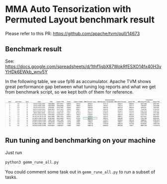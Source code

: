 # MMA Auto Tensorization with Permuted Layout benchmark result

Please refer to this PR: https://github.com/apache/tvm/pull/14673

## Benchmark result

See: https://docs.google.com/spreadsheets/d/1thf1jsbX87WokRfESXO14fx40H3vYHDk6EWkb_wnv5Y

In the following table, we use fp16 as accumulator. Apache TVM shows great performance gap between what tuning log reports and what we get from benchmark script, so we kept both of them for reference.

![benchmark result](perf_result.png)


## Run tuning and benchmarking on your machine

Just run

```python
python3 gemm_rune_all.py
```

You could comment some task out in `gemm_rune_all.py` to run a subset of tasks.